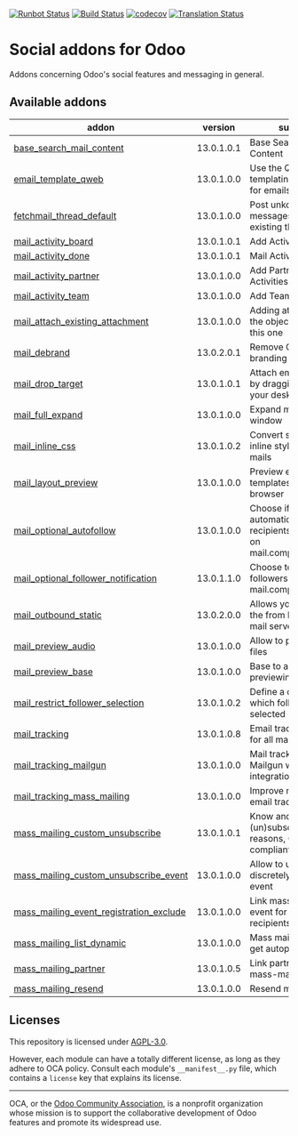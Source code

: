 [![Runbot Status](https://runbot.odoo-community.org/runbot/badge/flat/205/13.0.svg)](https://runbot.odoo-community.org/runbot/repo/github-com-oca-social-205)
[![Build Status](https://travis-ci.com/OCA/social.svg?branch=13.0)](https://travis-ci.com/OCA/social)
[![codecov](https://codecov.io/gh/OCA/social/branch/13.0/graph/badge.svg)](https://codecov.io/gh/OCA/social)
[![Translation Status](https://translation.odoo-community.org/widgets/social-13-0/-/svg-badge.svg)](https://translation.odoo-community.org/engage/social-13-0/?utm_source=widget)

<!-- /!\ do not modify above this line -->

# Social addons for Odoo

Addons concerning Odoo's social features and messaging in general.

<!-- /!\ do not modify below this line -->

<!-- prettier-ignore-start -->

[//]: # (addons)

Available addons
----------------
addon | version | summary
--- | --- | ---
[base_search_mail_content](base_search_mail_content/) | 13.0.1.0.1 | Base Search Mail Content
[email_template_qweb](email_template_qweb/) | 13.0.1.0.0 | Use the QWeb templating mechanism for emails
[fetchmail_thread_default](fetchmail_thread_default/) | 13.0.1.0.0 | Post unkonwn messages to an existing thread
[mail_activity_board](mail_activity_board/) | 13.0.1.0.1 | Add Activity Boards
[mail_activity_done](mail_activity_done/) | 13.0.1.0.1 | Mail Activity Done
[mail_activity_partner](mail_activity_partner/) | 13.0.1.0.0 | Add Partner to Activities
[mail_activity_team](mail_activity_team/) | 13.0.1.0.0 | Add Teams to Activities
[mail_attach_existing_attachment](mail_attach_existing_attachment/) | 13.0.1.0.0 | Adding attachment on the object by sending this one
[mail_debrand](mail_debrand/) | 13.0.2.0.1 | Remove Odoo branding in sent emails
[mail_drop_target](mail_drop_target/) | 13.0.1.0.1 | Attach emails to Odoo by dragging them from your desktop
[mail_full_expand](mail_full_expand/) | 13.0.1.0.0 | Expand mail in a big window
[mail_inline_css](mail_inline_css/) | 13.0.1.0.2 | Convert style tags in inline style in your mails
[mail_layout_preview](mail_layout_preview/) | 13.0.1.0.0 | Preview email templates in the browser
[mail_optional_autofollow](mail_optional_autofollow/) | 13.0.1.0.0 | Choose if you want to automatically add new recipients as followers on mail.compose.message
[mail_optional_follower_notification](mail_optional_follower_notification/) | 13.0.1.1.0 | Choose to notify followers on mail.compose.message
[mail_outbound_static](mail_outbound_static/) | 13.0.2.0.0 | Allows you to configure the from header for a mail server.
[mail_preview_audio](mail_preview_audio/) | 13.0.1.0.0 | Allow to preview audio files
[mail_preview_base](mail_preview_base/) | 13.0.1.0.0 | Base to add more previewing options
[mail_restrict_follower_selection](mail_restrict_follower_selection/) | 13.0.1.0.2 | Define a domain from which followers can be selected
[mail_tracking](mail_tracking/) | 13.0.1.0.8 | Email tracking system for all mails sent
[mail_tracking_mailgun](mail_tracking_mailgun/) | 13.0.1.0.0 | Mail tracking and Mailgun webhooks integration
[mail_tracking_mass_mailing](mail_tracking_mass_mailing/) | 13.0.1.0.0 | Improve mass mailing email tracking
[mass_mailing_custom_unsubscribe](mass_mailing_custom_unsubscribe/) | 13.0.1.0.1 | Know and track (un)subscription reasons, GDPR compliant
[mass_mailing_custom_unsubscribe_event](mass_mailing_custom_unsubscribe_event/) | 13.0.1.0.0 | Allow to unsubscribe discretely from an event
[mass_mailing_event_registration_exclude](mass_mailing_event_registration_exclude/) | 13.0.1.0.0 | Link mass mailing with event for excluding recipients
[mass_mailing_list_dynamic](mass_mailing_list_dynamic/) | 13.0.1.0.0 | Mass mailing lists that get autopopulated
[mass_mailing_partner](mass_mailing_partner/) | 13.0.1.0.5 | Link partners with mass-mailing
[mass_mailing_resend](mass_mailing_resend/) | 13.0.1.0.0 | Resend mass mailings

[//]: # (end addons)

<!-- prettier-ignore-end -->

## Licenses

This repository is licensed under [AGPL-3.0](LICENSE).

However, each module can have a totally different license, as long as they adhere to OCA
policy. Consult each module's `__manifest__.py` file, which contains a `license` key
that explains its license.

----

OCA, or the [Odoo Community Association](http://odoo-community.org/), is a nonprofit
organization whose mission is to support the collaborative development of Odoo features
and promote its widespread use.
